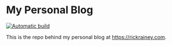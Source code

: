 # My Personal Blog

[![Automatic build](https://github.com/rickrain/rickrain.github.io/actions/workflows/pages-deploy.yml/badge.svg)](https://github.com/rickrain/rickrain.github.io/actions/workflows/pages-deploy.yml)

This is the repo behind my personal blog at https://rickrainey.com.
